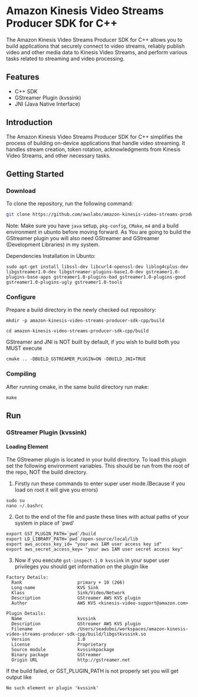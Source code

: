 # Amazon Kinesis Video Streams Producer SDK for C++

The Amazon Kinesis Video Streams Producer SDK for C++ allows you to build applications that securely connect to video streams, reliably publish video and other media data to Kinesis Video Streams, and perform various tasks related to streaming and video processing.

## Features

- C++ SDK
- GStreamer Plugin (kvssink)
- JNI (Java Native Interface)

## Introduction

The Amazon Kinesis Video Streams Producer SDK for C++ simplifies the process of building on-device applications that handle video streaming. It handles stream creation, token rotation, acknowledgments from Kinesis Video Streams, and other necessary tasks.

## Getting Started

### Download

To clone the repository, run the following command:

```bash
git clone https://github.com/awslabs/amazon-kinesis-video-streams-producer-sdk-cpp.git
```

Note: Make sure you have `java` setup, `pkg-config`, `CMake`, `m4` and a build environment in ubunto before moving forward. As You are going to build the GStreamer plugin you will also need GStreamer and GStreamer (Development Libraries) in my system.

Dependencies Installation in Ubunto:

```
sudo apt-get install libssl-dev libcurl4-openssl-dev liblog4cplus-dev libgstreamer1.0-dev libgstreamer-plugins-base1.0-dev gstreamer1.0-plugins-base-apps gstreamer1.0-plugins-bad gstreamer1.0-plugins-good gstreamer1.0-plugins-ugly gstreamer1.0-tools
```


### Configure

Prepare a build directory in the newly checked out repository:
```
mkdir -p amazon-kinesis-video-streams-producer-sdk-cpp/build

cd amazon-kinesis-video-streams-producer-sdk-cpp/build
```

GStreamer and JNI is NOT built by default, if you wish to build both you MUST execute 

```cmake .. -DBUILD_GSTREAMER_PLUGIN=ON -DBUILD_JNI=TRUE```

### Compiling

After running cmake, in the same build directory run make:

```
make
```

## Run
### GStreamer Plugin (kvssink)
#### Loading Element
The GStreamer plugin is located in your build directory. To load this plugin set the following environment variables. This should be run from the root of the repo, NOT the build directory.
1. Firstly run these commands to enter super user mode.(Because if you load on root it will give you errors)
```
sudo su
nano ~/.bashrc
```
2. Got to the end of the file and paste these lines with actual paths of your system in place of 'pwd'
```
export GST_PLUGIN_PATH=`pwd`/build
export LD_LIBRARY_PATH=`pwd`/open-source/local/lib
export aws_access_key_id= "your aws IAM user access key id"
export aws_secret_access_key= "your aws IAM user secret access key"
```
3. Now if you execute `gst-inspect-1.0 kvssink` in your super user privileges you should get information on the plugin like
```
Factory Details:
  Rank                     primary + 10 (266)
  Long-name                KVS Sink
  Klass                    Sink/Video/Network
  Description              GStreamer AWS KVS plugin
  Author                   AWS KVS <kinesis-video-support@amazon.com>

Plugin Details:
  Name                     kvssink
  Description              GStreamer AWS KVS plugin
  Filename                 /Users/seaduboi/workspaces/amazon-kinesis-video-streams-producer-sdk-cpp/build/libgstkvssink.so
  Version                  1.0
  License                  Proprietary
  Source module            kvssinkpackage
  Binary package           GStreamer
  Origin URL               http://gstreamer.net
```

If the build failed, or GST_PLUGIN_PATH is not properly set you will get output like

```
No such element or plugin 'kvssink'
```
